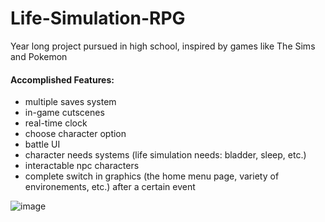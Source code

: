 # Life-Simulation-RPG
Year long project pursued in high school, inspired by games like The Sims and Pokemon

#### Accomplished Features:
- multiple saves system
- in-game cutscenes
- real-time clock
- choose character option
- battle UI
- character needs systems (life simulation needs: bladder, sleep, etc.)
- interactable npc characters
- complete switch in graphics (the home menu page, variety of environements, etc.) after a certain event

![image](https://user-images.githubusercontent.com/15644940/78076577-b1867100-7374-11ea-9fb5-087e7a959039.png)

